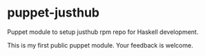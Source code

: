 puppet-justhub
==============

Puppet module to setup justhub rpm repo for Haskell development.

This is my first public puppet module.  Your feedback is welcome.




